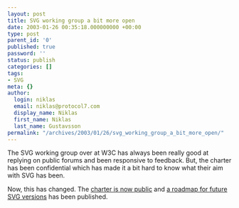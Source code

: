 ```yaml
---
layout: post
title: SVG working group a bit more open
date: 2003-01-26 00:35:18.000000000 +00:00
type: post
parent_id: '0'
published: true
password: ''
status: publish
categories: []
tags:
- SVG
meta: {}
author:
  login: niklas
  email: niklas@protocol7.com
  display_name: Niklas
  first_name: Niklas
  last_name: Gustavsson
permalink: "/archives/2003/01/26/svg_working_group_a_bit_more_open/"
---
```

The SVG working group over at W3C has always been really good at replying on public forums and been responsive to feedback. But, the charter has been confidential which has made it a bit hard to know what their aim with SVG has been.

Now, this has changed. The [charter is now public](http://www.w3.org/Graphics/SVG/SVGcharter2.html) and [a roadmap for future SVG versions](http://www.w3.org/Graphics/SVG/Roadmap.html) has been published.

